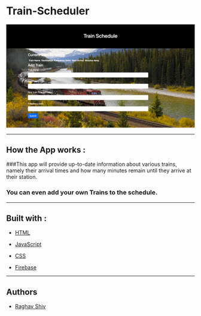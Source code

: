 # Train-Scheduler


![alt text](assets/images/Train_Screenshot.png "Train Scheduler Screenshot")

<hr>

## How the App works :

###This app will provide up-to-date information about various trains, namely their arrival times and how many minutes remain until they arrive at their station.

### You can even add your own Trains to the schedule.




<hr>

## Built with :

* [HTML](https://www.w3schools.com/html/html_intro.asp) 

* [JavaScript](https://www.w3schools.com/js/js_intro.asp)

* [CSS](https://www.w3schools.com/css/css_intro.asp)

* [Firebase](https://firebase.google.com/docs)

<hr>

## Authors

* [Raghav Shiv](https://github.com/rshiv7)
